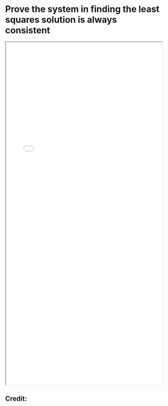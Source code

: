 # Prove the system in finding the least squares solution is always consistent

<!--more-->
<iframe src="/pdf/Always_consistent_system.pdf" height="1100px" width="100%"></iframe>


## Credit:

